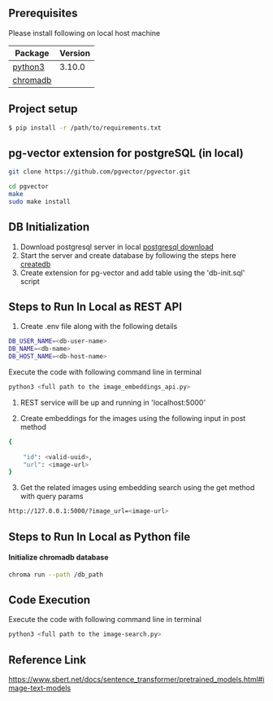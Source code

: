 ## Prerequisites

Please install following on local host machine

| Package                                                                      | Version |
| ---------------------------------------------------------------------------- | ------- |
| [python3](https://www.python.org/downloads/release/python-3100/)              | 3.10.0  |
| [chromadb](https://docs.trychroma.com/docs/overview/getting-started)         |         |


## Project setup

```bash
$ pip install -r /path/to/requirements.txt
```

## pg-vector extension for postgreSQL (in local)

```bash
git clone https://github.com/pgvector/pgvector.git

cd pgvector
make
sudo make install
```

## DB Initialization

1. Download postgresql server in local [postgresql download](https://www.postgresql.org/download/)
2. Start the server and create database by following the steps here [createdb](https://www.postgresql.org/docs/current/tutorial-createdb.html)
3. Create extension for pg-vector and add table using the 'db-init.sql' script

## Steps to Run In Local as REST API

1. Create .env file along with the following details

```bash
DB_USER_NAME=<db-user-name>
DB_NAME=<db-name>
DB_HOST_NAME=<db-host-name>
```

Execute the code with following command line in terminal

```bash
python3 <full path to the image_embeddings_api.py>
```

1. REST service will be up and running in 'localhost:5000'

2. Create embeddings for the images using the following input in post method
```bash
{
    
    "id": <valid-uuid>,
    "url": <image-url>
}
```

3. Get the related images using embedding search using the get method with query params
```bash
http://127.0.0.1:5000/?image_url=<image-url>
```


## Steps to Run In Local as Python file
#### Initialize chromadb database
```bash
chroma run --path /db_path
```

## Code Execution

Execute the code with following command line in terminal

```bash
python3 <full path to the image-search.py>
```


## Reference Link
https://www.sbert.net/docs/sentence_transformer/pretrained_models.html#image-text-models


